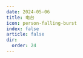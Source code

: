 ```yaml
---
date: 2024-05-06
title: 电台
icon: person-falling-burst
index: false
article: false
dir:
  order: 24
---
```


<Catalog />
